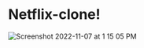 # Netflix-clone!



![Screenshot 2022-11-07 at 1 15 05 PM](https://user-images.githubusercontent.com/64541015/200253811-d052565b-5134-4415-b653-69dd06b8733e.png)
